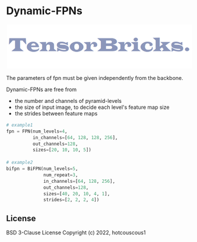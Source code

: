 # Dynamic-FPNs

<p align="center">
  <img src="https://github.com/hotcouscous1/Logo/blob/main/TensorBricks_Logo.png" width="500" height="120">
</p>

The parameters of fpn must be given independently from the backbone.  
  
Dynamic-FPNs are free from
- the number and channels of pyramid-levels
- the size of input image, to decide each level's feature map size 
- the strides between feature maps  

```python
# example1
fpn = FPN(num_levels=4,
          in_channels=[64, 128, 128, 256],
          out_channels=128,
          sizes=[20, 10, 10, 5])

# example2
bifpn = BiFPN(num_levels=5,
              num_repeat=3,
              in_channels=[64, 128, 256],
              out_channels=128,
              sizes=[40, 20, 10, 4, 1],
              strides=[2, 2, 2, 4])
```

## License
BSD 3-Clause License Copyright (c) 2022, hotcouscous1
